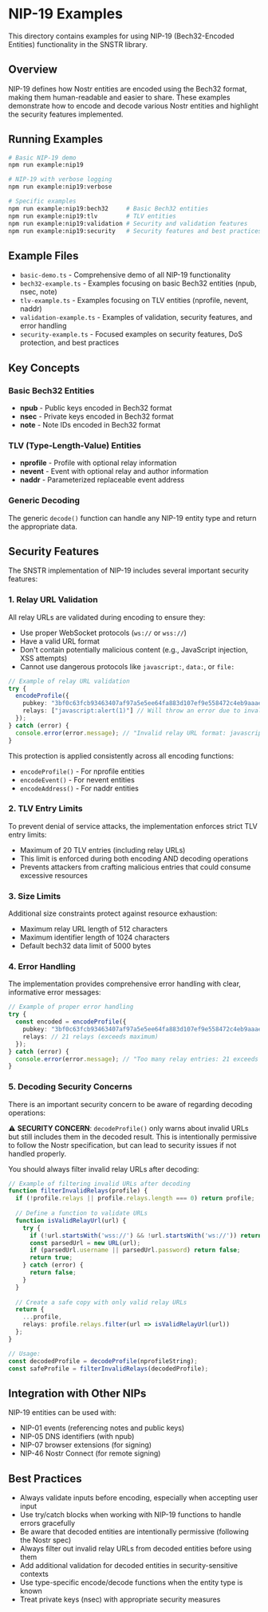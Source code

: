 # NIP-19 Examples

This directory contains examples for using NIP-19 (Bech32-Encoded Entities) functionality in the SNSTR library.

## Overview

NIP-19 defines how Nostr entities are encoded using the Bech32 format, making them human-readable and easier to share. These examples demonstrate how to encode and decode various Nostr entities and highlight the security features implemented.

## Running Examples

```bash
# Basic NIP-19 demo
npm run example:nip19

# NIP-19 with verbose logging
npm run example:nip19:verbose

# Specific examples
npm run example:nip19:bech32     # Basic Bech32 entities
npm run example:nip19:tlv        # TLV entities
npm run example:nip19:validation # Security and validation features
npm run example:nip19:security   # Security features and best practices
```

## Example Files

- `basic-demo.ts` - Comprehensive demo of all NIP-19 functionality
- `bech32-example.ts` - Examples focusing on basic Bech32 entities (npub, nsec, note)
- `tlv-example.ts` - Examples focusing on TLV entities (nprofile, nevent, naddr)
- `validation-example.ts` - Examples of validation, security features, and error handling
- `security-example.ts` - Focused examples on security features, DoS protection, and best practices

## Key Concepts

### Basic Bech32 Entities

- **npub** - Public keys encoded in Bech32 format
- **nsec** - Private keys encoded in Bech32 format
- **note** - Note IDs encoded in Bech32 format

### TLV (Type-Length-Value) Entities

- **nprofile** - Profile with optional relay information
- **nevent** - Event with optional relay and author information
- **naddr** - Parameterized replaceable event address

### Generic Decoding

The generic `decode()` function can handle any NIP-19 entity type and return the appropriate data.

## Security Features

The SNSTR implementation of NIP-19 includes several important security features:

### 1. Relay URL Validation

All relay URLs are validated during encoding to ensure they:
- Use proper WebSocket protocols (`ws://` or `wss://`)
- Have a valid URL format
- Don't contain potentially malicious content (e.g., JavaScript injection, XSS attempts)
- Cannot use dangerous protocols like `javascript:`, `data:`, or `file:`

```typescript
// Example of relay URL validation
try {
  encodeProfile({ 
    pubkey: "3bf0c63fcb93463407af97a5e5ee64fa883d107ef9e558472c4eb9aaaefa459d",
    relays: ["javascript:alert(1)"] // Will throw an error due to invalid protocol
  });
} catch (error) {
  console.error(error.message); // "Invalid relay URL format: javascript:alert(1). Must start with wss:// or ws://"
}
```

This protection is applied consistently across all encoding functions:
- `encodeProfile()` - For nprofile entities
- `encodeEvent()` - For nevent entities
- `encodeAddress()` - For naddr entities

### 2. TLV Entry Limits

To prevent denial of service attacks, the implementation enforces strict TLV entry limits:
- Maximum of 20 TLV entries (including relay URLs)
- This limit is enforced during both encoding AND decoding operations
- Prevents attackers from crafting malicious entries that could consume excessive resources

### 3. Size Limits

Additional size constraints protect against resource exhaustion:
- Maximum relay URL length of 512 characters
- Maximum identifier length of 1024 characters
- Default bech32 data limit of 5000 bytes

### 4. Error Handling

The implementation provides comprehensive error handling with clear, informative error messages:

```typescript
// Example of proper error handling
try {
  const encoded = encodeProfile({
    pubkey: "3bf0c63fcb93463407af97a5e5ee64fa883d107ef9e558472c4eb9aaaefa459d",
    relays: // 21 relays (exceeds maximum)
  });
} catch (error) {
  console.error(error.message); // "Too many relay entries: 21 exceeds maximum of 20"
}
```

### 5. Decoding Security Concerns

There is an important security concern to be aware of regarding decoding operations:

⚠️ **SECURITY CONCERN**: `decodeProfile()` only warns about invalid URLs but still includes them in the decoded result. This is intentionally permissive to follow the Nostr specification, but can lead to security issues if not handled properly.

You should always filter invalid relay URLs after decoding:

```typescript
// Example of filtering invalid URLs after decoding
function filterInvalidRelays(profile) {
  if (!profile.relays || profile.relays.length === 0) return profile;
  
  // Define a function to validate URLs
  function isValidRelayUrl(url) {
    try {
      if (!url.startsWith('wss://') && !url.startsWith('ws://')) return false;
      const parsedUrl = new URL(url);
      if (parsedUrl.username || parsedUrl.password) return false;
      return true;
    } catch (error) {
      return false;
    }
  }
  
  // Create a safe copy with only valid relay URLs
  return {
    ...profile,
    relays: profile.relays.filter(url => isValidRelayUrl(url))
  };
}

// Usage:
const decodedProfile = decodeProfile(nprofileString);
const safeProfile = filterInvalidRelays(decodedProfile);
```

## Integration with Other NIPs

NIP-19 entities can be used with:

- NIP-01 events (referencing notes and public keys)
- NIP-05 DNS identifiers (with npub)
- NIP-07 browser extensions (for signing)
- NIP-46 Nostr Connect (for remote signing)

## Best Practices

- Always validate inputs before encoding, especially when accepting user input
- Use try/catch blocks when working with NIP-19 functions to handle errors gracefully
- Be aware that decoded entities are intentionally permissive (following the Nostr spec)
- Always filter out invalid relay URLs from decoded entities before using them
- Add additional validation for decoded entities in security-sensitive contexts
- Use type-specific encode/decode functions when the entity type is known
- Treat private keys (nsec) with appropriate security measures 